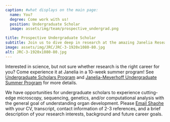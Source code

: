 ```yaml
---
caption: #what displays on the main page:
  name: You?
  degree: Come work with us!
  position: Undergraduate Scholar
  image: assets/img/team/prospective_undergrad.png

title: Prospective Undergraduate Scholar
subtitle: Join us to dive deep in research at the amazing Janelia Research Campus!
image: assets/img/JRC/JRC-3-1920x1080-80.jpg
alt: JRC-3-1920x1080-80.jpg
---
```


Interested in science, but not sure whether research is the right career for you? Come experience it at Janelia in a 10-week summer program! See <a href="https://www.janelia.org/you-janelia/students-postdocs/undergraduate-scholars-program" target="_blank">Undergraduate Scholars Program</a> and
<a href="https://www.janelia.org/you-janelia/students-and-postdocs/janelia-meyerhoff-undergraduate-summer-program" target="_blank">Janelia-Meyerhoff Undergraduate Summer Program</a> for more details.

We have opportunities for undergraduate scholars to experience cutting-edge microscopy, sequencing, genetics, and/or computational analysis with the general goal of understanding organ development. Please <a href="mailto:wangs6@janelia.hhmi.org" target="_blank">Email Shaohe</a> with your CV, transcript, contact information of 2-3 references, and a brief description of your research interests, background and future career goals.
